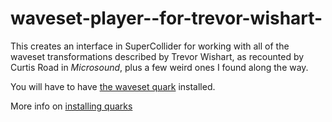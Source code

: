 # waveset-player--for-trevor-wishart-


This creates an interface in SuperCollider for working with all of the waveset transformations described by Trevor Wishart, as recounted by Curtis Road in *Microsound*, plus a few weird ones I found along the way.

You will have to have [the waveset quark](https://github.com/supercollider-quarks/Wavesets) installed.

More info on [installing quarks](https://doc.sccode.org/Guides/UsingQuarks.html)
